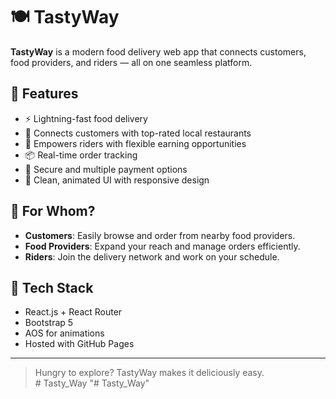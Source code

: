 # 🍽️ TastyWay

**TastyWay** is a modern food delivery web app that connects customers, food providers, and riders — all on one seamless platform.

## 🚀 Features

- ⚡ Lightning-fast food delivery
- 🍔 Connects customers with top-rated local restaurants
- 🛵 Empowers riders with flexible earning opportunities
- 📦 Real-time order tracking
- 🔐 Secure and multiple payment options
- 📱 Clean, animated UI with responsive design

## 👥 For Whom?

- **Customers**: Easily browse and order from nearby food providers.
- **Food Providers**: Expand your reach and manage orders efficiently.
- **Riders**: Join the delivery network and work on your schedule.

## 🎨 Tech Stack

- React.js + React Router
- Bootstrap 5
- AOS for animations
- Hosted with GitHub Pages

---

> Hungry to explore? TastyWay makes it deliciously easy.  
#   T a s t y _ W a y  
 "# Tasty_Way" 
